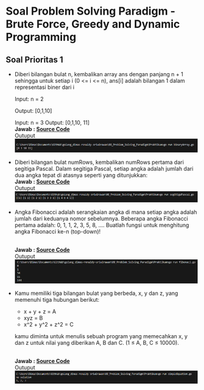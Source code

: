 # Soal Problem Solving Paradigm - Brute Force, Greedy and Dynamic Programming

## Soal Prioritas 1

- Diberi bilangan bulat n, kembalikan array ans dengan panjang n + 1 sehingga untuk setiap i (0 <= i <= n), ans[i] adalah bilangan 1 dalam representasi biner dari i
    
    Input: n = 2
    
    Output: [0,1,10]

  Input: n = 3
  Output: [0,1,10, 11]
  <br>********************************Jawab :  [Source Code](Praktikum/binaryArray.go)********************************   
    Outuput 
    <br>![Alt Text](Screenshot/binaryArray.png)<br>

- Diberi bilangan bulat numRows, kembalikan numRows pertama dari segitiga Pascal. Dalam segitiga Pascal, setiap angka adalah jumlah dari dua angka tepat di atasnya seperti yang ditunjukkan:
 <br>********************************Jawab :  [Source Code](Praktikum/segitigaPascal.go)********************************   
    Outuput 
    <br>![Alt Text](Screenshot/segitigaPascal.png)<br>
- Angka Fibonacci adalah serangkaian angka di mana setiap angka adalah jumlah dari keduanya nomor sebelumnya. Beberapa angka Fibonacci pertama adalah: 0, 1, 1, 2, 3, 5, 8, ….
Buatlah fungsi untuk menghitung angka Fibonacci ke-n (top-down)!
    
  <br>********************************Jawab :  [Source Code](Praktikum/fibonaci.go)********************************   
    Outuput 
    <br>![Alt Text](Screenshot/fibotopdown.png)<br>
    
- Kamu memiliki tiga bilangan bulat yang berbeda, x, y dan z, yang memenuhi tiga hubungan berikut:
    - x + y + z = A
    - xyz = B
    - x^2 + y^2 + z^2 = C
    
    kamu diminta untuk menulis sebuah program yang memecahkan x, y dan z untuk nilai yang diberikan A, B dan C. (1 ≤ A, B, C ≤ 10000).
       
  <br>********************************Jawab :  [Source Code](Praktikum/simpleEquation.go)********************************   
    Outuput 
    <br>![Alt Text](Screenshot/simple.png)<br>